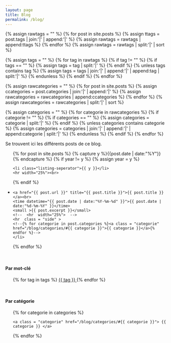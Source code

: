 ```yaml
---
layout: page
title: Blog
permalink: /blog/
---
```



{% assign rawtags = "" %}
{% for post in site.posts %}
	{% assign ttags = post.tags | join:'|' | append:'|' %}
	{% assign rawtags = rawtags | append:ttags %}
{% endfor %}
{% assign rawtags = rawtags | split:'|' | sort %}


{% assign tags = "" %}
{% for tag in rawtags %}
	{% if tag != "" %}
		{% if tags == "" %}
			{% assign tags = tag | split:'|' %}
		{% endif %}
		{% unless tags contains tag %}
			{% assign tags = tags | join:'|' | append:'|' | append:tag | split:'|' %}
		{% endunless %}
	{% endif %}
{% endfor %}



{% assign rawcategories = "" %}
{% for post in site.posts %}
  {% assign ccategories = post.categories | join:'|' | append:'|' %}
  {% assign rawcategories = rawcategories | append:ccategories %}
{% endfor %}
{% assign rawcategories = rawcategories | split:'|' | sort %}


{% assign categories = "" %}
{% for categorie in rawcategories %}
  {% if categorie != "" %}
    {% if categories == "" %}
      {% assign categories = categorie | split:'|' %}
    {% endif %}
    {% unless categories contains categorie %}
      {% assign categories = categories | join:'|' | append:'|' | append:categorie | split:'|' %}
    {% endunless %}
  {% endif %}
{% endfor %}

Se trouvent ici les différents posts de ce blog.


<ul class="listing">
{% for post in site.posts %}
  {% capture y %}{{post.date | date:"%Y"}}{% endcapture %}
  {% if year != y %}
    {% assign year = y %}
    

    <li class="listing-seperator">{{ y }}</li>
    <hr width="25%"><br>
  {% endif %}
  <li class="listing-item">
    
    <a href="{{ post.url }}" title="{{ post.title }}">{{ post.title }}</a><br>
    <time datetime="{{ post.date | date:"%Y-%m-%d" }}">{{ post.date | date:"%d-%m-%Y" }}</time>
    <small >{{ post.excerpt }}</small>
    <!--  <hr  width="25%">  -->
    <hr  class = "side" > 
	<!--{% for categorie in post.categories %}<a class = "categorie" href="/blog/categories/#{{ categorie }}">{{ categorie }}</a>{% endfor %}-->
	</li>
{% endfor %}
</ul>



<br>

#### **Par mot-clé**

<ul class="tags">
{% for tag in tags %}
	<a class = "tag" href="/blog/tags/#{{ tag }}"> {{ tag }} </a>
{% endfor %}
</ul>


<br>

#### **Par catégorie**

<ul class="categories">
{% for categorie in categories %}

	<a class = "categorie" href="/blog/categories/#{{ categorie }}"> {{ categorie }} </a>

{% endfor %}
</ul>

